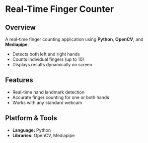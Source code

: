# Real-Time Finger Counter

## Overview
A real-time finger counting application using **Python**, **OpenCV**, and **Mediapipe**.  

- Detects both left and right hands  
- Counts individual fingers (up to 10)  
- Displays results dynamically on screen  

## Features
- Real-time hand landmark detection  
- Accurate finger counting for one or both hands  
- Works with any standard webcam  

## Platform & Tools
- **Language:** Python  
- **Libraries:** OpenCV, Mediapipe  

